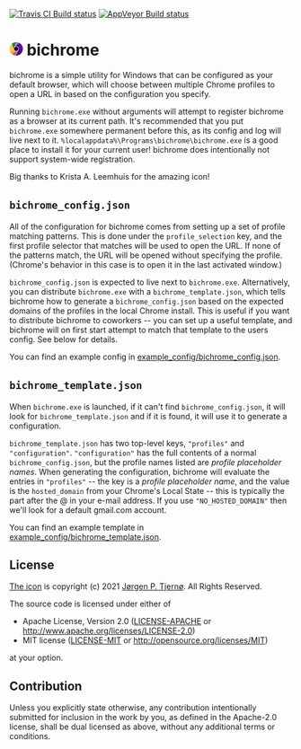 [![Travis CI Build status](https://www.travis-ci.com/jorgenpt/bichrome.svg?branch=main)](https://www.travis-ci.com/github/jorgenpt/bichrome)
[![AppVeyor Build status](https://ci.appveyor.com/api/projects/status/epdwc70kl4sggl4v?svg=true)](https://ci.appveyor.com/project/jorgenpt/bichrome)

# <img src="assets/bichrome_icon.png?raw=true" width="24"> bichrome

bichrome is a simple utility for Windows that can be configured as your default browser, which will choose between multiple Chrome profiles to open a URL in based on the configuration you specify.

Running `bichrome.exe` without arguments will attempt to register bichrome as a browser at its current path. It's recommended that you put `bichrome.exe` somewhere permanent before this, as its config and log will live next to it. `%localappdata%\Programs\bichrome\bichrome.exe` is a good place to install it for your current user! bichrome does intentionally not support system-wide registration.

Big thanks to Krista A. Leemhuis for the amazing icon!

## `bichrome_config.json`

All of the configuration for bichrome comes from setting up a set of profile matching patterns. This is done under the `profile_selection` key, and the first profile selector that matches will be used to open the URL. If none of the patterns match, the URL will be opened without specifying the profile. (Chrome's behavior in this case is to open it in the last activated window.)

`bichrome_config.json` is expected to live next to `bichrome.exe`. Alternatively, you can distribute `bichrome.exe` with a `bichrome_template.json`, which tells bichrome how to generate a `bichrome_config.json` based on the expected domains of the profiles in the local Chrome install. This is useful if you want to distribute bichrome to coworkers -- you can set up a useful template, and bichrome will on first start attempt to match that template to the users config. See below for details.

You can find an example config in [example_config/bichrome_config.json](example_config/bichrome_config.json).

## `bichrome_template.json`

When `bichrome.exe` is launched, if it can't find `bichrome_config.json`, it will look for `bichrome_template.json` and if it is found, it will use it to generate a configuration.

`bichrome_template.json` has two top-level keys, `"profiles"` and `"configuration"`. `"configuration"` has the full contents of a normal `bichrome_config.json`, but the profile names listed are _profile placeholder names_. When generating the configuration, bichrome will evaluate the entries in `"profiles"` -- the key is a _profile placeholder name_, and the value is the `hosted_domain` from your Chrome's Local State -- this is typically the part after the @ in your e-mail address. If you use `"NO_HOSTED_DOMAIN"` then we'll look for a default gmail.com account.

You can find an example template in [example_config/bichrome_template.json](example_config/bichrome_template.json).

## License

[The icon](assets/bichrome_icon.png) is copyright (c) 2021 [Jørgen P. Tjernø](mailto:jorgenpt@gmail.com). All Rights Reserved.

The source code is licensed under either of

 * Apache License, Version 2.0
   ([LICENSE-APACHE](LICENSE-APACHE) or http://www.apache.org/licenses/LICENSE-2.0)
 * MIT license
   ([LICENSE-MIT](LICENSE-MIT) or http://opensource.org/licenses/MIT)

at your option.

## Contribution

Unless you explicitly state otherwise, any contribution intentionally submitted
for inclusion in the work by you, as defined in the Apache-2.0 license, shall be
dual licensed as above, without any additional terms or conditions.
